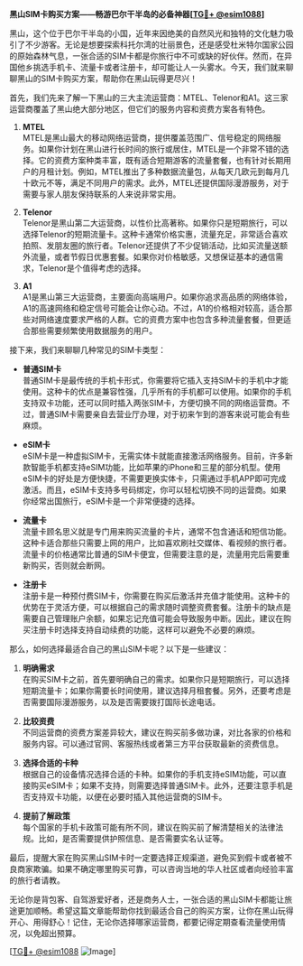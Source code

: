 **黑山SIM卡购买方案——畅游巴尔干半岛的必备神器[[TG💪+ @esim1088](https://t.me/s/esim1088)]**

黑山，这个位于巴尔干半岛的小国，近年来因绝美的自然风光和独特的文化魅力吸引了不少游客。无论是想要探索科托尔湾的壮丽景色，还是感受杜米特尔国家公园的原始森林气息，一张合适的SIM卡都是你旅行中不可或缺的好伙伴。然而，在异国他乡挑选手机卡、流量卡或者注册卡，却可能让人一头雾水。今天，我们就来聊聊黑山的SIM卡购买方案，帮助你在黑山玩得更尽兴！

首先，我们先来了解一下黑山的三大主流运营商：MTEL、Telenor和A1。这三家运营商覆盖了黑山绝大部分地区，但它们的服务内容和资费方案各有特色。

1. **MTEL**  
MTEL是黑山最大的移动网络运营商，提供覆盖范围广、信号稳定的网络服务。如果你计划在黑山进行长时间的旅行或居住，MTEL是一个非常不错的选择。它的资费方案种类丰富，既有适合短期游客的流量套餐，也有针对长期用户的月租计划。例如，MTEL推出了多种数据流量包，从每天几欧元到每月几十欧元不等，满足不同用户的需求。此外，MTEL还提供国际漫游服务，对于需要与家人朋友保持联系的人来说非常实用。

2. **Telenor**  
Telenor是黑山第二大运营商，以性价比高著称。如果你只是短期旅行，可以选择Telenor的短期流量卡。这种卡通常价格实惠，流量充足，非常适合喜欢拍照、发朋友圈的旅行者。Telenor还提供了不少促销活动，比如买流量送额外流量，或者节假日优惠套餐。如果你对价格敏感，又想保证基本的通信需求，Telenor是个值得考虑的选择。

3. **A1**  
A1是黑山第三大运营商，主要面向高端用户。如果你追求高品质的网络体验，A1的高速网络和稳定信号可能会让你心动。不过，A1的价格相对较高，适合那些对网络速度要求严格的人群。它的资费方案中也包含多种流量套餐，但更适合那些需要频繁使用数据服务的用户。

接下来，我们来聊聊几种常见的SIM卡类型：

- **普通SIM卡**  
普通SIM卡是最传统的手机卡形式，你需要将它插入支持SIM卡的手机中才能使用。这种卡的优点是兼容性强，几乎所有的手机都可以使用。如果你的手机支持双卡功能，还可以同时插入两张SIM卡，方便切换不同的网络运营商。不过，普通SIM卡需要亲自去营业厅办理，对于初来乍到的游客来说可能会有些麻烦。

- **eSIM卡**  
eSIM卡是一种虚拟SIM卡，无需实体卡就能直接激活网络服务。目前，许多新款智能手机都支持eSIM功能，比如苹果的iPhone和三星的部分机型。使用eSIM卡的好处是方便快捷，不需要更换实体卡，只需通过手机APP即可完成激活。而且，eSIM卡支持多号码绑定，你可以轻松切换不同的运营商。如果你经常出国旅行，eSIM卡是一个非常便捷的选择。

- **流量卡**  
流量卡顾名思义就是专门用来购买流量的卡片，通常不包含通话和短信功能。这种卡适合那些只需要上网的用户，比如喜欢刷社交媒体、看视频的旅行者。流量卡的价格通常比普通的SIM卡便宜，但需要注意的是，流量用完后需要重新购买，否则就会断网。

- **注册卡**  
注册卡是一种预付费SIM卡，你需要在购买后激活并充值才能使用。这种卡的优势在于灵活方便，可以根据自己的需求随时调整资费套餐。注册卡的缺点是需要自己管理账户余额，如果忘记充值可能会导致服务中断。因此，建议在购买注册卡时选择支持自动续费的功能，这样可以避免不必要的麻烦。

那么，如何选择最适合自己的黑山SIM卡呢？以下是一些建议：

1. **明确需求**  
在购买SIM卡之前，首先要明确自己的需求。如果你只是短期旅行，可以选择短期流量卡；如果你需要长时间使用，建议选择月租套餐。另外，还要考虑是否需要国际漫游服务，以及是否需要拨打国际长途电话。

2. **比较资费**  
不同运营商的资费方案差异较大，建议在购买前多做功课，对比各家的价格和服务内容。可以通过官网、客服热线或者第三方平台获取最新的资费信息。

3. **选择合适的卡种**  
根据自己的设备情况选择合适的卡种。如果你的手机支持eSIM功能，可以直接购买eSIM卡；如果不支持，则需要选择普通SIM卡。此外，还要注意手机是否支持双卡功能，以便在必要时插入其他运营商的SIM卡。

4. **提前了解政策**  
每个国家的手机卡政策可能有所不同，建议在购买前了解清楚相关的法律法规。比如，是否需要提供护照信息、是否需要实名认证等。

最后，提醒大家在购买黑山SIM卡时一定要选择正规渠道，避免买到假卡或者被不良商家欺骗。如果不确定哪里购买可靠，可以咨询当地的华人社区或者向经验丰富的旅行者请教。

无论你是背包客、自驾游爱好者，还是商务人士，一张合适的黑山SIM卡都能让旅途更加顺畅。希望这篇文章能帮助你找到最适合自己的购买方案，让你在黑山玩得开心、用得舒心！记住，无论你选择哪家运营商，都要记得定期查看流量使用情况，以免超出预算。

[[TG💪+ @esim1088](https://t.me/s/esim1088) ![Image](https://i.postimg.cc/4NQfJmqS/Snipaste-2025-05-13-00-14-12.png)]
